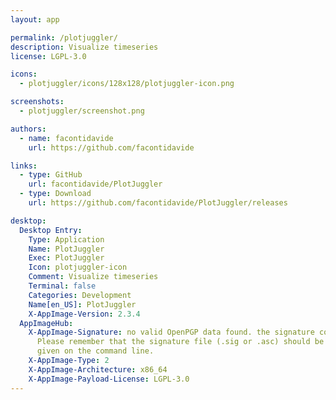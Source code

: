 ```yaml
---
layout: app

permalink: /plotjuggler/
description: Visualize timeseries
license: LGPL-3.0

icons:
  - plotjuggler/icons/128x128/plotjuggler-icon.png

screenshots:
  - plotjuggler/screenshot.png

authors:
  - name: facontidavide
    url: https://github.com/facontidavide

links:
  - type: GitHub
    url: facontidavide/PlotJuggler
  - type: Download
    url: https://github.com/facontidavide/PlotJuggler/releases

desktop:
  Desktop Entry:
    Type: Application
    Name: PlotJuggler
    Exec: PlotJuggler
    Icon: plotjuggler-icon
    Comment: Visualize timeseries
    Terminal: false
    Categories: Development
    Name[en_US]: PlotJuggler
    X-AppImage-Version: 2.3.4
  AppImageHub:
    X-AppImage-Signature: no valid OpenPGP data found. the signature could not be verified.
      Please remember that the signature file (.sig or .asc) should be the first file
      given on the command line.
    X-AppImage-Type: 2
    X-AppImage-Architecture: x86_64
    X-AppImage-Payload-License: LGPL-3.0
---
```

